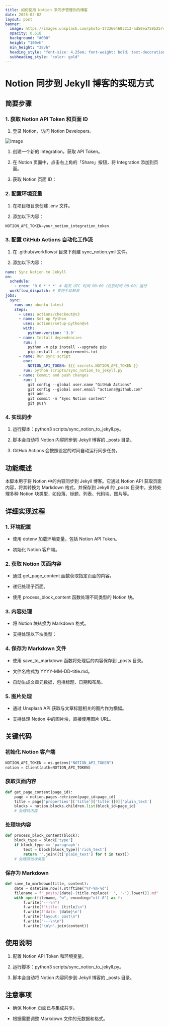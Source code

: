 ```yaml
---
title: 如何使用 Notion 来同步管理你的博客
date: 2025-02-02
layout: post
banner:
  image: https://images.unsplash.com/photo-1733664603213-ad50ea758b25?crop=entropy&cs=tinysrgb&fit=max&fm=jpg&ixid=M3w2OTIwMzJ8MHwxfHJhbmRvbXx8fHx8fHx8fDE3Mzg0NTk2MzV8&ixlib=rb-4.0.3&q=80&w=1080
  opacity: 0.618
  background: "#000"
  height: "100vh"
  min_height: "38vh"
  heading_style: "font-size: 4.25em; font-weight: bold; text-decoration: underline"
  subheading_style: "color: gold"
---
```


# Notion 同步到 Jekyll 博客的实现方式

## 简要步骤

### 1. 获取 Notion API Token 和页面 ID

1. 登录 Notion，访问 Notion Developers。

![image](https://prod-files-secure.s3.us-west-2.amazonaws.com/a7a0cc5a-89b9-4cda-8686-1fba0ca52f40/d19c1afe-dea5-4312-9333-786b0ba83054/image.png?X-Amz-Algorithm=AWS4-HMAC-SHA256&X-Amz-Content-Sha256=UNSIGNED-PAYLOAD&X-Amz-Credential=ASIAZI2LB466XAMDFRGU%2F20250202%2Fus-west-2%2Fs3%2Faws4_request&X-Amz-Date=20250202T012715Z&X-Amz-Expires=3600&X-Amz-Security-Token=IQoJb3JpZ2luX2VjENn%2F%2F%2F%2F%2F%2F%2F%2F%2F%2FwEaCXVzLXdlc3QtMiJHMEUCIQDc7ZZC89LLSd%2F3fkcbDLCKCawSmJ7iiAnMGmmiV7g9kwIgbvx1c5rC4rCjwQFe9Moas7XJ22oNLfl4%2BvZN9wHbzIgqiAQI4f%2F%2F%2F%2F%2F%2F%2F%2F%2F%2FARAAGgw2Mzc0MjMxODM4MDUiDGqG418X%2BsqY1tr5jCrcA3gF3olP1J98ohckicR40qfuUqyk7N%2Bi%2BqIjjjMtUsQQ9oOGzEU7bPn3lMKrpWWTv7YVsHw155Kax35%2FTSaJNO3U7lDVlrKp3qxA2h0zZIn5dmmabre7ia%2B%2Ffof25QriJVSZxZRQLTo9g4KYjke2Rte2g18lOD9bCbMNZ7%2Bt5qZmByNTdD0GFAR6uKPBB4Wx2g4ML4GdY3nhqjnGL%2F3D%2BS5te29%2BNjZHsS0GfnOmXgCGjQJyzdUOaWmi7umOcvLWnVlAaKJhR8WNUdjJEAnH%2BQSTTBSFp%2BndMBtM%2BcRZxRO8%2Flcxv5vyKR8JGjZVOe%2BpaLtR4k1xKuwpU4Pnl3QoGYlRL%2Bp7Owh2lrhAGkXSVsV%2FiemkFXTDSYRMjNorIJgab9v0lxo%2FhX4lKOwAmICtY%2BsWtlMvHPMigmd7EPUGMjD%2FOwM6lnTRwwTbRltwmPFXxfdnBVFzgo%2BXhyngHbLFvAKJzNTop1zPYWpTNSHQoOum%2BnrpKAuhDY3NpAdYNUT8fH8gjWC2UWWweQh%2F%2BBe26NResloqzAm%2FVOi3Q0pigXWctp4hidt9lycNnfrYxYWIUxQLKnBVfc3mdZFnbqVKIoX24CSce3PK11PdacjJfXMA79JBdaOfeFvG6%2BIXMLrz%2BrwGOqUBwmxlGh8nqwhjMf2Q2zlsC1kBOIE8Oc12m1pX5q0ZaMDYSpiqryWi%2BsivXWynVbpzbVS%2Bm0GV9BDjj18oltBosdx5TKX7G2h8pNWTKyLg9j0U0uP35K1h%2Bl3LroXv%2B1k7wXGe9C9vYW2jryLDmc4kiiF84CFOIsA0bY4rmPjPhic8cmJaOoX7pwYDMwlAn7QNzYYeFFB6%2FsXC0PKXpOmqYwopHrHC&X-Amz-Signature=035038511ae59d106bcab43cac7291d405ad1080291e943c9854ca7a77a3270e&X-Amz-SignedHeaders=host&x-id=GetObject)

1. 创建一个新的 Integration，获取 API Token。

1. 在 Notion 页面中，点击右上角的「Share」按钮，将 Integration 添加到页面。

1. 获取 Notion 页面 ID：


### 2. 配置环境变量

1. 在项目根目录创建 .env 文件。

1. 添加以下内容：

```javascript
NOTION_API_TOKEN=your_notion_integration_token
```

### 3. 配置 GitHub Actions 自动化工作流

1. 在 .github/workflows/ 目录下创建 sync_notion.yml 文件。

1. 添加以下内容：

```yaml
name: Sync Notion to Jekyll
on:
  schedule:
    - cron: '0 0 * * *' # 每天 UTC 时间 00:00（北京时间 08:00）运行
  workflow_dispatch: # 支持手动触发
jobs:
  sync:
    runs-on: ubuntu-latest
    steps:
      - uses: actions/checkout@v3
      - name: Set up Python
        uses: actions/setup-python@v4
        with:
          python-version: '3.9'
      - name: Install dependencies
        run: |
          python -m pip install --upgrade pip
          pip install -r requirements.txt
      - name: Run sync script
        env:
          NOTION_API_TOKEN: ${{ secrets.NOTION_API_TOKEN }}
        run: python scripts/sync_notion_to_jekyll.py
      - name: Commit and push changes
        run: |
          git config --global user.name "GitHub Actions"
          git config --global user.email "actions@github.com"
          git add .
          git commit -m "Sync Notion content"
          git push
```

### 4. 实现同步

1. 运行脚本：python3 scripts/sync_notion_to_jekyll.py。

1. 脚本会自动将 Notion 内容同步到 Jekyll 博客的 _posts 目录。

1. GitHub Actions 会按照设定的时间自动运行同步任务。

## 功能概述

本脚本用于将 Notion 中的内容同步到 Jekyll 博客。它通过 Notion API 获取页面内容，将其转换为 Markdown 格式，并保存到 Jekyll 的 _posts 目录中。支持处理多种 Notion 块类型，如段落、标题、列表、代码块、图片等。

## 详细实现过程

### 1. 环境配置

- 使用 dotenv 加载环境变量，包括 Notion API Token。

- 初始化 Notion 客户端。

### 2. 获取 Notion 页面内容

- 通过 get_page_content 函数获取指定页面的内容。

- 递归处理子页面。

- 使用 process_block_content 函数处理不同类型的 Notion 块。

### 3. 内容处理

- 将 Notion 块转换为 Markdown 格式。

- 支持处理以下块类型：


### 4. 保存为 Markdown 文件

- 使用 save_to_markdown 函数将处理后的内容保存到 _posts 目录。

- 文件名格式为 YYYY-MM-DD-title.md。

- 自动生成文章元数据，包括标题、日期和布局。

### 5. 图片处理

- 通过 Unsplash API 获取与文章标题相关的图片作为横幅。

- 支持处理 Notion 中的图片块，直接使用图片 URL。

## 关键代码

### 初始化 Notion 客户端

```python
NOTION_API_TOKEN = os.getenv("NOTION_API_TOKEN")
notion = Client(auth=NOTION_API_TOKEN)
```

### 获取页面内容

```python
def get_page_content(page_id):
    page = notion.pages.retrieve(page_id=page_id)
    title = page['properties']['title']['title'][0]['plain_text']
    blocks = notion.blocks.children.list(block_id=page_id)
    # 处理块内容
```

### 处理块内容

```python
def process_block_content(block):
    block_type = block['type']
    if block_type == 'paragraph':
        text = block[block_type]['rich_text']
        return ''.join([t['plain_text'] for t in text])
    # 处理其他块类型
```

### 保存为 Markdown

```python
def save_to_markdown(title, content):
    date = datetime.now().strftime("%Y-%m-%d")
    filename = f"_posts/{date}-{title.replace(' ', '-').lower()}.md"
    with open(filename, "w", encoding="utf-8") as f:
        f.write("---\n")
        f.write(f"title: {title}\n")
        f.write(f"date: {date}\n")
        f.write("layout: post\n")
        f.write("---\n\n")
        f.write("\n\n".join(content))
```

## 使用说明

1. 配置 Notion API Token 和环境变量。

1. 运行脚本：python3 scripts/sync_notion_to_jekyll.py。

1. 脚本会自动将 Notion 内容同步到 Jekyll 博客的 _posts 目录。

## 注意事项

- 确保 Notion 页面已与集成共享。

- 根据需要调整 Markdown 文件的元数据和格式。